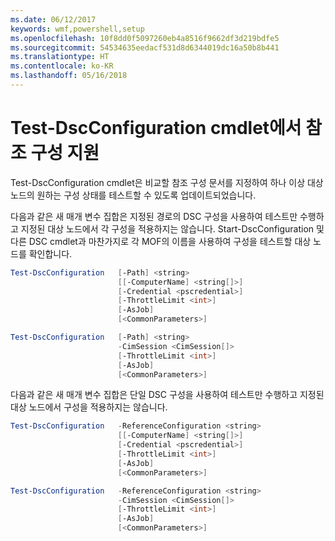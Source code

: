 ```yaml
---
ms.date: 06/12/2017
keywords: wmf,powershell,setup
ms.openlocfilehash: 10f8dd0f5097260eb4a8516f9662df3d219bdfe5
ms.sourcegitcommit: 54534635eedacf531d8d6344019dc16a50b8b441
ms.translationtype: HT
ms.contentlocale: ko-KR
ms.lasthandoff: 05/16/2018
---
```

# <a name="test-dscconfiguration-cmdlet-supports-reference-configurations"></a>Test-DscConfiguration cmdlet에서 참조 구성 지원

Test-DscConfiguration cmdlet은 비교할 참조 구성 문서를 지정하여 하나 이상 대상 노드의 원하는 구성 상태를 테스트할 수 있도록 업데이트되었습니다.

다음과 같은 새 매개 변수 집합은 지정된 경로의 DSC 구성을 사용하여 테스트만 수행하고 지정된 대상 노드에서 각 구성을 적용하지는 않습니다. Start-DscConfiguration 및 다른 DSC cmdlet과 마찬가지로 각 MOF의 이름을 사용하여 구성을 테스트할 대상 노드를 확인합니다.

```powershell
Test-DscConfiguration   [-Path] <string>
                        [[-ComputerName] <string[]>]
                        [-Credential <pscredential>]
                        [-ThrottleLimit <int>]
                        [-AsJob]
                        [<CommonParameters>]

Test-DscConfiguration   [-Path] <string>
                        -CimSession <CimSession[]>
                        [-ThrottleLimit <int>]
                        [-AsJob]
                        [<CommonParameters>]
```

다음과 같은 새 매개 변수 집합은 단일 DSC 구성을 사용하여 테스트만 수행하고 지정된 대상 노드에서 구성을 적용하지는 않습니다.

```powershell
Test-DscConfiguration   -ReferenceConfiguration <string>
                        [[-ComputerName] <string[]>]
                        [-Credential <pscredential>]
                        [-ThrottleLimit <int>]
                        [-AsJob]
                        [<CommonParameters>]

Test-DscConfiguration   -ReferenceConfiguration <string>
                        -CimSession <CimSession[]>
                        [-ThrottleLimit <int>]
                        [-AsJob]
                        [<CommonParameters>]
```
